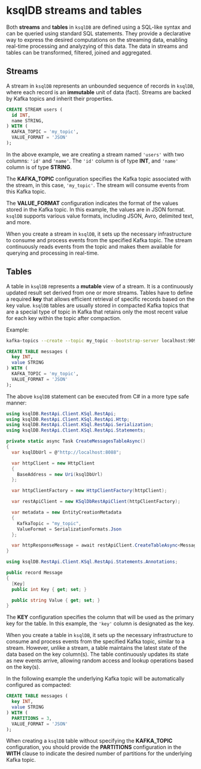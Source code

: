 # ksqlDB streams and tables

Both **streams** and **tables** in `ksqlDB` are defined using a SQL-like syntax and can be queried using standard SQL statements. They provide a declarative way to express the desired computations on the streaming data, enabling real-time processing and analyzying of this data.
The data in streams and tables can be transformed, filtered, joined and aggregated.

## Streams
A stream in `ksqlDB` represents an unbounded sequence of records in `ksqlDB`, where each record is an **immutable** unit of data (fact).
Streams are backed by Kafka topics and inherit their properties.

```SQL
CREATE STREAM users (
  id INT,
  name STRING,
) WITH (
  KAFKA_TOPIC = 'my_topic',
  VALUE_FORMAT = 'JSON'
);
```

In the above example, we are creating a stream named `'users'` with two columns: `'id'` and `'name'`. The `'id'` column is of type **INT**, and `'name'` column is of type **STRING**.

The **KAFKA_TOPIC** configuration specifies the Kafka topic associated with the stream, in this case, `'my_topic'`. The stream will consume events from this Kafka topic.

The **VALUE_FORMAT** configuration indicates the format of the values stored in the Kafka topic. In this example, the values are in JSON format. `ksqlDB` supports various value formats, including JSON, Avro, delimited text, and more.

When you create a stream in `ksqlDB`, it sets up the necessary infrastructure to consume and process events from the specified Kafka topic. The stream continuously reads events from the topic and makes them available for querying and processing in real-time.

## Tables
A table in `ksqlDB` represents a **mutable** view of a stream. It is a continuously updated result set derived from one or more streams.
Tables have to define a required **key** that allows efficient retrieval of specific records based on the key value.
`ksqlDB` tables are usually stored in compacted Kafka topics that are a special type of topic in Kafka that retains only the most recent value for each key within the topic after compaction.

Example:
```bash
kafka-topics --create --topic my_topic --bootstrap-server localhost:9092 --partitions 3 --replication-factor 3 --config cleanup.policy=delete
```

```SQL
CREATE TABLE messages (
  key INT,
  value STRING
) WITH (
  KAFKA_TOPIC = 'my_topic',
  VALUE_FORMAT = 'JSON'
);
```

The above `ksqlDB` statement can be executed from C# in a more type safe manner:
```C#
using ksqlDB.RestApi.Client.KSql.RestApi;
using ksqlDB.RestApi.Client.KSql.RestApi.Http;
using ksqlDB.RestApi.Client.KSql.RestApi.Serialization;
using ksqlDB.RestApi.Client.KSql.RestApi.Statements;

private static async Task CreateMessagesTableAsync()
{      
  var ksqlDbUrl = @"http://localhost:8088";

  var httpClient = new HttpClient
  {
    BaseAddress = new Uri(ksqlDbUrl)
  };

  var httpClientFactory = new HttpClientFactory(httpClient);

  var restApiClient = new KSqlDbRestApiClient(httpClientFactory);

  var metadata = new EntityCreationMetadata
  {
    KafkaTopic = "my_topic",
    ValueFormat = SerializationFormats.Json
  };

  var httpResponseMessage = await restApiClient.CreateTableAsync<Message>(metadata);
}
```

```C#
using ksqlDB.RestApi.Client.KSql.RestApi.Statements.Annotations;

public record Message
{
  [Key]
  public int Key { get; set; }

  public string Value { get; set; }
}
```

The **KEY** configuration specifies the column that will be used as the primary key for the table. In this example, the `'key'` column is designated as the key.

When you create a table in `ksqlDB`, it sets up the necessary infrastructure to consume and process events from the specified Kafka topic, similar to a stream. However, unlike a stream, a table maintains the latest state of the data based on the key column(s). The table continuously updates its state as new events arrive, allowing random access and lookup operations based on the key(s).

In the following example the underlying Kafka topic will be automatically configured as compacted:
```SQL
CREATE TABLE messages (
  key INT,
  value STRING
) WITH (
  PARTITIONS = 3,
  VALUE_FORMAT = 'JSON'
);
```

When creating a `ksqlDB` table without specifying the **KAFKA_TOPIC** configuration, you should provide the **PARTITIONS** configuration in the **WITH** clause to indicate the desired number of partitions for the underlying Kafka topic.
